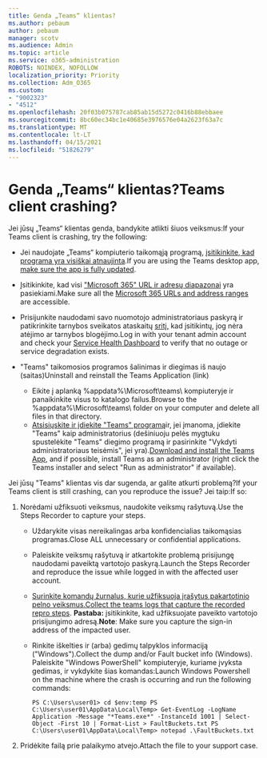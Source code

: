 ```yaml
---
title: Genda „Teams“ klientas?
ms.author: pebaum
author: pebaum
manager: scotv
ms.audience: Admin
ms.topic: article
ms.service: o365-administration
ROBOTS: NOINDEX, NOFOLLOW
localization_priority: Priority
ms.collection: Adm_O365
ms.custom:
- "9002323"
- "4512"
ms.openlocfilehash: 20f03b075787cab85ab15d5272c0416b88ebbaee
ms.sourcegitcommit: 8bc60ec34bc1e40685e3976576e04a2623f63a7c
ms.translationtype: MT
ms.contentlocale: lt-LT
ms.lasthandoff: 04/15/2021
ms.locfileid: "51826279"
---
```

# <a name="teams-client-crashing"></a><span data-ttu-id="d283f-102">Genda „Teams“ klientas?</span><span class="sxs-lookup"><span data-stu-id="d283f-102">Teams client crashing?</span></span>

<span data-ttu-id="d283f-103">Jei jūsų „Teams“ klientas genda, bandykite atlikti šiuos veiksmus:</span><span class="sxs-lookup"><span data-stu-id="d283f-103">If your Teams client is crashing, try the following:</span></span>

- <span data-ttu-id="d283f-104">Jei naudojate „Teams“ kompiuterio taikomąją programą, [įsitikinkite, kad programa yra visiškai atnaujinta](https://support.office.com/article/Update-Microsoft-Teams-535a8e4b-45f0-4f6c-8b3d-91bca7a51db1).</span><span class="sxs-lookup"><span data-stu-id="d283f-104">If you are using the Teams desktop app, [make sure the app is fully updated](https://support.office.com/article/Update-Microsoft-Teams-535a8e4b-45f0-4f6c-8b3d-91bca7a51db1).</span></span>

- <span data-ttu-id="d283f-105">Įsitikinkite, kad visi ["Microsoft 365" URL ir adresų diapazonai](https://docs.microsoft.com/microsoftteams/connectivity-issues) yra pasiekiami.</span><span class="sxs-lookup"><span data-stu-id="d283f-105">Make sure all the [Microsoft 365 URLs and address ranges](https://docs.microsoft.com/microsoftteams/connectivity-issues) are accessible.</span></span>

- <span data-ttu-id="d283f-106">Prisijunkite naudodami savo nuomotojo administratoriaus paskyrą ir patikrinkite tarnybos sveikatos ataskaitų [sritį,](https://docs.microsoft.com/office365/enterprise/view-service-health) kad įsitikintų, jog nėra atėjimo ar tarnybos blogėjimo.</span><span class="sxs-lookup"><span data-stu-id="d283f-106">Log in with your tenant admin account and check your [Service Health Dashboard](https://docs.microsoft.com/office365/enterprise/view-service-health) to verify that no outage or service degradation exists.</span></span>

- <span data-ttu-id="d283f-107">"Teams" taikomosios programos šalinimas ir diegimas iš naujo (saitas)</span><span class="sxs-lookup"><span data-stu-id="d283f-107">Uninstall and reinstall the Teams Application (link)</span></span>
    - <span data-ttu-id="d283f-108">Eikite į aplanką %appdata%\Microsoft\teams\ kompiuteryje ir panaikinkite visus to katalogo failus.</span><span class="sxs-lookup"><span data-stu-id="d283f-108">Browse to the %appdata%\Microsoft\teams\ folder on your computer and delete all files in that directory.</span></span>
    - <span data-ttu-id="d283f-109">[Atsisiųskite ir įdiekite "Teams" programą](https://www.microsoft.com/microsoft-365/microsoft-teams/group-chat-software#office-DesktopAppDownload-ofoushy)ir, jei įmanoma, įdiekite "Teams" kaip administratorius (dešiniuoju pelės mygtuku spustelėkite "Teams" diegimo programą ir pasirinkite "Vykdyti administratoriaus teisėmis", jei yra).</span><span class="sxs-lookup"><span data-stu-id="d283f-109">[Download and install the Teams App](https://www.microsoft.com/microsoft-365/microsoft-teams/group-chat-software#office-DesktopAppDownload-ofoushy), and if possible, install Teams as an administrator (right click the Teams installer and select "Run as administrator" if available).</span></span>

<span data-ttu-id="d283f-110">Jei jūsų "Teams" klientas vis dar sugenda, ar galite atkurti problemą?</span><span class="sxs-lookup"><span data-stu-id="d283f-110">If your Teams client is still crashing, can you reproduce the issue?</span></span> <span data-ttu-id="d283f-111">Jei taip:</span><span class="sxs-lookup"><span data-stu-id="d283f-111">If so:</span></span>

1. <span data-ttu-id="d283f-112">Norėdami užfiksuoti veiksmus, naudokite veiksmų rašytuvą.</span><span class="sxs-lookup"><span data-stu-id="d283f-112">Use the Steps Recorder to capture your steps.</span></span>
    - <span data-ttu-id="d283f-113">Uždarykite visas nereikalingas arba konfidencialias taikomąsias programas.</span><span class="sxs-lookup"><span data-stu-id="d283f-113">Close ALL unnecessary or confidential applications.</span></span>
    - <span data-ttu-id="d283f-114">Paleiskite veiksmų rašytuvą ir atkartokite problemą prisijungę naudodami paveiktą vartotojo paskyrą.</span><span class="sxs-lookup"><span data-stu-id="d283f-114">Launch the Steps Recorder and reproduce the issue while logged in with the affected user account.</span></span>
    - <span data-ttu-id="d283f-115">[Surinkite komandų žurnalus, kurie užfiksuoja įrašytus pakartotinio pelno veiksmus.](https://docs.microsoft.com/microsoftteams/log-files)</span><span class="sxs-lookup"><span data-stu-id="d283f-115">[Collect the teams logs that capture the recorded repro steps](https://docs.microsoft.com/microsoftteams/log-files).</span></span> <span data-ttu-id="d283f-116">**Pastaba:** įsitikinkite, kad užfiksuojate paveikto vartotojo prisijungimo adresą.</span><span class="sxs-lookup"><span data-stu-id="d283f-116">**Note**: Make sure you capture the sign-in address of the impacted user.</span></span>
    - <span data-ttu-id="d283f-117">Rinkite iškelties ir (arba) gedimų talpyklos informaciją ("Windows").</span><span class="sxs-lookup"><span data-stu-id="d283f-117">Collect the dump and/or Fault bucket info (Windows).</span></span> <span data-ttu-id="d283f-118">Paleiskite "Windows PowerShell" kompiuteryje, kuriame įvyksta gedimas, ir vykdykite šias komandas:</span><span class="sxs-lookup"><span data-stu-id="d283f-118">Launch Windows Powershell on the machine where the crash is occurring and run the following commands:</span></span>

        `
        PS C:\Users\user01> cd $env:temp
        PS C:\Users\user01\AppData\Local\Temp> Get-EventLog -LogName Application -Message "*Teams.exe*" -InstanceId 1001 | Select-Object -First 10 | Format-List > FaultBuckets.txt
        PS C:\Users\user01\AppData\Local\Temp> notepad .\FaultBuckets.txt
        `
    
2. <span data-ttu-id="d283f-119">Pridėkite failą prie palaikymo atvejo.</span><span class="sxs-lookup"><span data-stu-id="d283f-119">Attach the file to your support case.</span></span>
